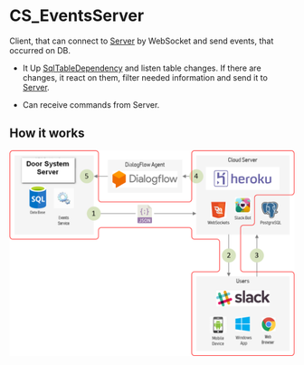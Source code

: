 # CS_EventsServer
Client, that can connect to [Server](https://github.com/Childcity/CS_EventsNotifierSlackBot) by WebSocket and send events, that occurred on DB.

- It Up [SqlTableDependency](https://www.nuget.org/packages/SqlTableDependency/) and listen table changes. If there are changes, it react on them, filter needed information and send it to [Server](https://github.com/Childcity/CS_EventsNotifierSlackBot).

- Can receive commands from Server.

## How it works
![scheme](./doc/Scheme.png)